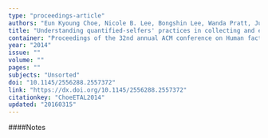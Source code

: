 ```yaml
---
type: "proceedings-article"
authors: "Eun Kyoung Choe, Nicole B. Lee, Bongshin Lee, Wanda Pratt, Julie A. Kientz"
title: "Understanding quantified-selfers' practices in collecting and exploring personal data"
container: "Proceedings of the 32nd annual ACM conference on Human factors in computing systems - CHI '14"
year: "2014"
issue: ""
volume: ""
pages: ""
subjects: "Unsorted"
doi: "10.1145/2556288.2557372"
link: "https://dx.doi.org/10.1145/2556288.2557372"
citationkey: "ChoeETAL2014"
updated: "20160315"
---
```


####Notes
